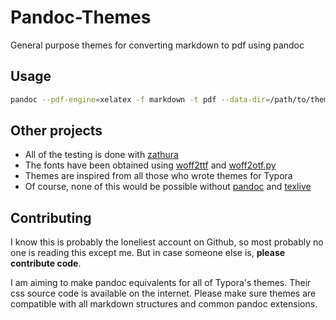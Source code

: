 # Pandoc-Themes
General purpose themes for converting markdown to pdf using pandoc

## Usage
```bash
pandoc --pdf-engine=xelatex -f markdown -t pdf --data-dir=/path/to/theme/folder/ --template=name_of_template.latex > /path/to/pdf/file
```

## Other projects
+ All of the testing is done with [zathura](https://wiki.archlinux.org/title/zathura)
+ The fonts have been obtained using [woff2ttf](https://archlinux.org/packages/extra/x86_64/woff2/) and [woff2otf.py](https://github.com/hanikesn/woff2otf)
+ Themes are inspired from all those who wrote themes for Typora
+ Of course, none of this would be possible without [pandoc](https://pandoc.org/) and [texlive](https://www.tug.org/texlive/)

## Contributing
I know this is probably the loneliest account on Github, so most probably no one is reading this except me.
But in case someone else is, **please contribute code**.

I am aiming to make pandoc equivalents for all of Typora's themes. Their css source code is available on the internet. Please make sure themes are compatible with all markdown structures and common pandoc extensions.
